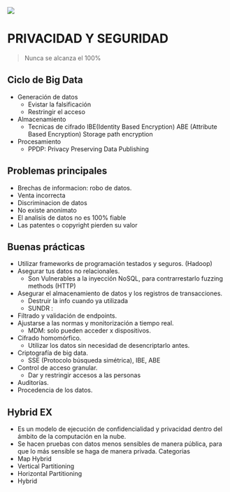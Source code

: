 ![](https://www.devacademy.es/wp-content/uploads/2018/05/hacking-3112539_960_720.png)

# PRIVACIDAD Y SEGURIDAD
> Nunca se alcanza el 100%

## Ciclo de Big Data
- Generación de datos
    - Evistar la falsificación
    - Restringir el acceso
- Almacenamiento
    - Tecnicas de cifrado
        IBE(Identity Based Encryption)
        ABE (Attribute Based Encryption)
        Storage path encryption 
- Procesamiento
    - PPDP: Privacy Preserving Data Publishing

## Problemas principales
- Brechas de informacion: robo de datos.
- Venta incorrecta
- Discriminacion de datos
- No existe anonimato
- El analisis de datos no es 100% fiable
- Las patentes o copyright pierden su valor

## Buenas prácticas
- Utilizar frameworks de programación testados y seguros. (Hadoop)
- Asegurar tus datos no relacionales. 
    - Son Vulnerables a la inyección NoSQL, para contrarrestarlo fuzzing methods (HTTP)
- Asegurar el almacenamiento de datos y los registros de transacciones.
    - Destruir la info cuando ya utilizada
    - SUNDR : 
- Filtrado y validación de endpoints.
- Ajustarse a las normas y monitorización a tiempo real.
    - MDM: solo pueden acceder x dispositivos.
- Cifrado homomórfico.
    - Utilizar los datos sin necesidad de desencriptarlo antes.
- Criptografía de big data.
    - SSE (Protocolo búsqueda simétrica), IBE, ABE
- Control de acceso granular.
    - Dar y restringir accesos a las personas
- Auditorías.
- Procedencia de los datos.

## Hybrid EX
- Es un modelo de ejecución de confidencialidad y privacidad dentro del ámbito de la computación en la nube.
- Se hacen pruebas con datos menos sensibles de manera pública, para que lo más sensible se haga de manera privada.
Categorias
- Map Hybrid
- Vertical Partitioning
- Horizontal Partitioning
- Hybrid 